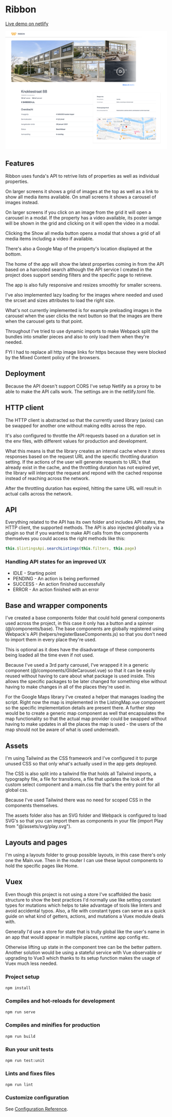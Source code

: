 # Ribbon

[Live demo on netlify](https://ribbon-funda.netlify.app)

![ribbon](./ribbon.png?raw=true)

## Features

Ribbon uses funda's API to retrive lists of properties as well as individual properties.

On larger screens it shows a grid of images at the top as well as a link to show
all media items available. On small screens it shows a carousel of images
instead.

On larger screens if you click on an image from the grid it will open a carousel
in a modal. If the property has a video available, its poster iamge will be
shown in the grid and clicking on it will open the video in a modal.

Clicking the Show all media button opens a modal that shows a grid of all media
items including a video if available.

There's also a Google Map of the property's location displayed at the bottom.

The home of the app will show the latest properties coming in from the API based
on a harcoded search although the API service I created in the project does
support sending filters and the specific page to retrieve.

The app is also fully responsive and resizes smoothly for smaller screens.

I've also implemented lazy loading for the images where needed and used the
srcset and sizes attributes to load the right size.

What's not currently implemented is for example preloading images in the
carousel when the user clicks the next button so that the images are there when
the carousel gets to that point.

Throughout I've tried to use dynamic imports to make Webpack split the bundles
into smaller pieces and also to only load them when they're needed.

FYI I had to replace all http image links for https because they were blocked by
the Mixed Content policy of the browsers.

## Deployment

Because the API doesn't support CORS I've setup Netlify as a proxy to be able to
make the API calls work. The settings are in the netlify.toml file.

## HTTP client

The HTTP client is abstracted so that the currently used library (axios) can be
swapped for another one without making edits across the repo.

It's also configured to throttle the API requests based on a duration set in the env files, with different values for production and
development.

What this means is that the library creates an internal cache where it stores
responses based on the request URL and the specific throttling duration setting.
If the actions of the user will generate requests to URL's that already exist in
the cache, and the throttling duration has not expired yet, the library will
intercept the request and repond with the cached response instead of reaching
across the network.

After the throttling duration has expired, hitting the same URL will result in
actual calls across the network.

## API

Everything related to the API has its own folder and includes API states, the
HTTP client, the supported methods. The API is also injected globally via a
plugin so that if you wanted to make API calls from the components themselves
you could access the right methods like this:

```js
this.$listingsApi.searchListings(this.filters, this.page)
```

### Handling API states for an improved UX

- IDLE - Starting point
- PENDING - An action is being performed
- SUCCESS - An action finished successfully
- ERROR - An action finished with an error


## Base and wrapper components

I've created a base components folder that could hold general components used
across the project, in this case it only has a button and a spinner
(@/components/base). The base components are globally registered using Webpack's
API (helpers/registerBaseComponents.js) so that you don't need to import them in
every place they're used.

This is optional as it does have the disadvantage of these components being
loaded all the time even if not used.

Because I've used a 3rd party carousel, I've wrapped it in a generic component
(@/components/GlideCarousel.vue) so that it can be easily reused without having
to care about what package is used inside. This allows the specific packages to
be later changed for something else without having to make changes in all of the
places they're used in.

For the Google Maps library I've created a helper that manages loading the
script. Right now the map is implemented in the ListingMap.vue component so the
specific implementation details are present there. A further step would be to create a generic map component as well
that encapsulates the map functionality so that the actual map provider could be
swapped without having to make updates in all the places the map is used - the
users of the map should not be aware of what is used underneath.

## Assets

I'm using Tailwind as the CSS framework and I've configured it to purge unused
CSS so that only what's actually used in the app gets deployed.

The CSS is also split into a tailwind file that holds all Tailwind imports, a
typography file, a file for transitions, a file that updates the look of the
custom select component and a main.css file that's the entry point for all
global css.

Because I've used Tailwind there was no need for scoped CSS in the components
themselves.

The assets folder also has an SVG folder and Webpack is configured to load SVG's
so that you can import them as components in your file (import Play from
"@/assets/svg/play.svg").

## Layouts and pages

I'm using a layouts folder to group possible layouts, in this case there's only
one the Main.vue. Then in the router I can use these layout components to hold
the specific pages like Home.

## Vuex

Even though this project is not using a store I've scaffolded the basic
structure to show the best practices I'd normally use like setting
constant types for mutations which helps to take advantage of tools like linters and avoid accidental
typos. Also, a file with constant types can serve as a quick guide on what kind
of getters, actions, and mutations a Vuex module deals with.

Generally I'd use a store for state that is trully global like the
user's name in an app that would appear in multiple places, runtime app config etc.

Otherwise lifting up state in the component tree can be the better pattern. Another
solution would be using a stateful service with Vue observable or upgrading to
Vue3 which thanks to its setup function makes the usage of Vuex much less
needed.


### Project setup
```
npm install
```

### Compiles and hot-reloads for development
```
npm run serve
```

### Compiles and minifies for production
```
npm run build
```

### Run your unit tests
```
npm run test:unit
```

### Lints and fixes files
```
npm run lint
```

### Customize configuration
See [Configuration Reference](https://cli.vuejs.org/config/).
